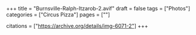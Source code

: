 +++
title = "Burnsville-Ralph-Itzarob-2.avif"
draft = false
tags = ["Photos"]
categories = ["Circus Pizza"]
pages = [""]

citations = ["https://archive.org/details/img-6071-2"]
+++
